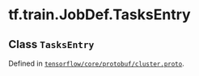 <div itemscope itemtype="http://developers.google.com/ReferenceObject">
<meta itemprop="name" content="tf.train.JobDef.TasksEntry" />
</div>

# tf.train.JobDef.TasksEntry

## Class `TasksEntry`





Defined in [`tensorflow/core/protobuf/cluster.proto`](https://www.tensorflow.org/code/tensorflow/core/protobuf/cluster.proto).



